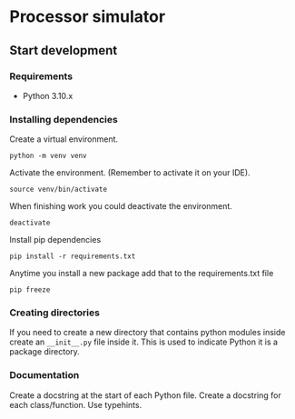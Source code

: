 # Processor simulator

## Start development

### Requirements

- Python 3.10.x

### Installing dependencies

Create a virtual environment.

```console
python -m venv venv
```

Activate the environment. (Remember to activate it on your IDE).

```console
source venv/bin/activate
```

When finishing work you could deactivate the environment.

```console
deactivate
```

Install pip dependencies

```console
pip install -r requirements.txt
```

Anytime you install a new package add that to the requirements.txt file

```console
pip freeze
```

### Creating directories

If you need to create a new directory that contains python modules inside create an `__init__.py` file inside it.
This is used to indicate Python it is a package directory.

### Documentation

Create a docstring at the start of each Python file.
Create a docstring for each class/function.
Use typehints.
